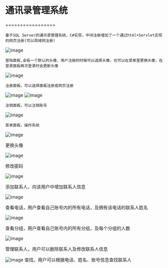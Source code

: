 # 通讯录管理系统
=================

    基于SQL Server的通讯录管理系统，C#实现，中间注册增加了一个通过html+Servlet实现的网页注册(可以局域网注册)


![image](https://github.com/Tongmengjun/Address--Book-System/blob/main/%E8%AF%B4%E6%98%8E%E5%9B%BE%E7%89%87/%E7%99%BB%E5%BD%95.png)


    登陆面板,会有一个默认的头像，用户注册的时候可以选择头像，也可以在菜单里更换头像，在登录面板再次登录时会更新头像


![image](https://github.com/Tongmengjun/Address--Book-System/blob/main/%E8%AF%B4%E6%98%8E%E5%9B%BE%E7%89%87/%E6%B3%A8%E5%86%8C.png)


    注册面板，可以选择面板注册或网页注册


![image](https://github.com/Tongmengjun/Address--Book-System/blob/main/%E8%AF%B4%E6%98%8E%E5%9B%BE%E7%89%87/%E7%BD%91%E9%A1%B5%E6%B3%A8%E5%86%8C.png)
![image](https://github.com/Tongmengjun/Address--Book-System/blob/main/%E8%AF%B4%E6%98%8E%E5%9B%BE%E7%89%87/%E6%B3%A8%E9%94%80.png)


    注销面板，可以注销账号

![image](https://github.com/Tongmengjun/Address--Book-System/blob/main/%E8%AF%B4%E6%98%8E%E5%9B%BE%E7%89%87/%E8%8F%9C%E5%8D%95.png)


    菜单面板，操作系统


![image](https://github.com/Tongmengjun/Address--Book-System/blob/main/%E8%AF%B4%E6%98%8E%E5%9B%BE%E7%89%87/%E6%9B%B4%E6%8D%A2%E5%A4%B4%E5%83%8F.png)



更换头像



![image](https://github.com/Tongmengjun/Address--Book-System/blob/main/%E8%AF%B4%E6%98%8E%E5%9B%BE%E7%89%87/%E4%BF%AE%E6%94%B9%E5%AF%86%E7%A0%81.png)



修改密码



![image](https://github.com/Tongmengjun/Address--Book-System/blob/main/%E8%AF%B4%E6%98%8E%E5%9B%BE%E7%89%87/%E6%B7%BB%E5%8A%A0%E8%81%94%E7%B3%BB%E4%BA%BA.png)



添加联系人，向该用户中增加联系人信息


![image](https://github.com/Tongmengjun/Address--Book-System/blob/main/%E8%AF%B4%E6%98%8E%E5%9B%BE%E7%89%87/%E6%9F%A5%E7%9C%8B%E7%94%B5%E8%AF%9D.png)



查看电话，用户查看自己账号内的所有电话，及拥有该电话的联系人姓名


![image](https://github.com/Tongmengjun/Address--Book-System/blob/main/%E8%AF%B4%E6%98%8E%E5%9B%BE%E7%89%87/%E6%9F%A5%E7%9C%8B%E5%88%86%E7%BB%84.png)



查看分组，用户查看自己账号内的所有分组，及每个分组的人数



![image](https://github.com/Tongmengjun/Address--Book-System/blob/main/%E8%AF%B4%E6%98%8E%E5%9B%BE%E7%89%87/%E8%81%94%E7%B3%BB%E4%BA%BA%E7%AE%A1%E7%90%86.png)



管理联系人，用户可以删除联系人及修改联系人信息



![image](https://github.com/Tongmengjun/Address--Book-System/blob/main/%E8%AF%B4%E6%98%8E%E5%9B%BE%E7%89%87/%E6%9F%A5%E6%89%BE.png)
查找，用户可以根据电话、姓名、账号信息查找联系人






